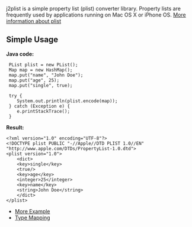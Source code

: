 j2plist is a simple property list (plist) converter library. Property lists are frequently used by applications running on Mac OS X or iPhone OS.
[More information about plist](http://developer.apple.com/mac/library/documentation/cocoa/conceptual/propertylists/Introduction/Introduction.html)
## Simple Usage ##

**Java code:**
```
 PList plist = new PList();
 Map map = new HashMap();
 map.put("name", "John Doe");
 map.put("age", 25);
 map.put("single", true);

 try {
    System.out.println(plist.encode(map));
 } catch (Exception e) {
    e.printStackTrace();
 }
```

**Result:**
```
<?xml version="1.0" encoding="UTF-8"?>
<!DOCTYPE plist PUBLIC "-//Apple//DTD PLIST 1.0//EN" "http://www.apple.com/DTDs/PropertyList-1.0.dtd">
<plist version="1.0">
	<dict>
	<key>single</key>
	<true/>
	<key>age</key>
	<integer>25</integer>
	<key>name</key>
	<string>John Doe</string>
	</dict>
</plist>
```

  * [More Example](Usage.md)
  * [Type Mapping](TypeMapping.md)